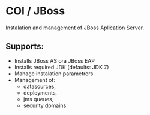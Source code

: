 COI / JBoss
===

Instalation and management of JBoss Aplication Server.

Supports:
---

* Installs JBoss AS ora JBoss EAP
* Installs required JDK (defaults: JDK 7)
* Manage instalation parametrers
* Management of: 
    * datasources, 
    * deployments, 
    * jms queues, 
    * security domains